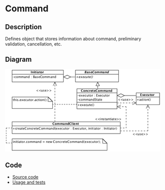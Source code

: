 # Command

## Description

Defines object that stores information about command, preliminary validation, cancellation, etc. 

## Diagram

![Command](command.png)

## Code

* [Source code](command.js)
* [Usage and tests](./../../test/command-tests.js)
